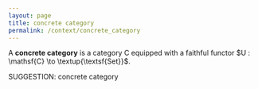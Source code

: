 ```yaml
---
layout: page
title: concrete category
permalink: /context/concrete_category
---
```

 A **concrete category** is a category $\mathsf{C}$ equipped with a faithful functor $U : \mathsf{C} \to \textup{\textsf{Set}}$.


SUGGESTION: concrete category